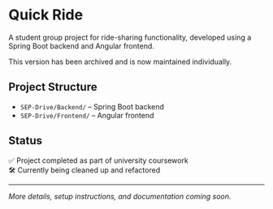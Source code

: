 # Quick Ride

A student group project for ride-sharing functionality, developed using a Spring Boot backend and Angular frontend.

This version has been archived and is now maintained individually.

## Project Structure

- `SEP-Drive/Backend/` – Spring Boot backend
- `SEP-Drive/Frontend/` – Angular frontend

## Status

✅ Project completed as part of university coursework  
🛠 Currently being cleaned up and refactored

---

*More details, setup instructions, and documentation coming soon.*
